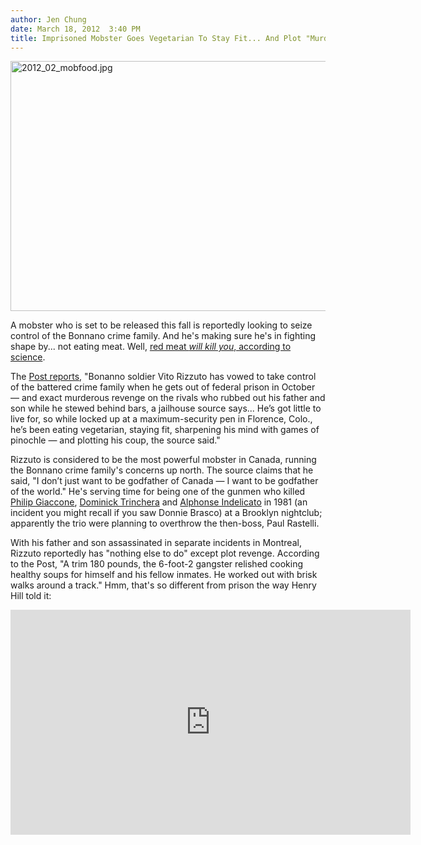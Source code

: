 ```yaml
---
author: Jen Chung
date: March 18, 2012  3:40 PM
title: Imprisoned Mobster Goes Vegetarian To Stay Fit... And Plot "Murderous Revenge"
---
```


<p><span class="mt-enclosure mt-enclosure-image" style="display: inline;"> <img alt="2012_02_mobfood.jpg" src="https://web.archive.org/web/20120517041410im_/http://gothamist.com/attachments/jen/2012_02_mobfood.jpg" width="640" height="400" class="image-none"> </span></p>

<p>A mobster who is set to be released this fall is reportedly looking to seize control of the Bonnano crime family.  And he&apos;s making sure he&apos;s in fighting shape by... not eating meat.  Well, <a href="https://web.archive.org/web/20120517041410/http://gothamist.com/2012/03/13/any_amount_of_any_type_of_red_meat.php">red meat <em>will kill you</em>, according to science</a>.</p>

<p>The <a href="https://web.archive.org/web/20120517041410/http://www.nypost.com/p/news/local/plot_to_become_top_bonanno_zFc4sWR3rbGNnURPnw0sbL#ixzz1pU85TMuT">Post reports</a>, &quot;Bonanno soldier Vito Rizzuto has vowed to take control of the battered crime family when he gets out of federal prison in October &#x2014; and exact murderous revenge on the rivals who rubbed out his father and son while he stewed behind bars, a jailhouse source says... He&#x2019;s got little to live for, so while locked up at a maximum-security pen in Florence, Colo., he&#x2019;s been eating vegetarian, staying fit, sharpening his mind with games of pinochle &#x2014; and plotting his coup, the source said.&quot;</p>

<p>Rizzuto is considered to be the most powerful mobster in Canada, running the Bonnano crime family&apos;s concerns up north.  The source claims that he said, &quot;I don&#x2019;t just want to be godfather of Canada &#x2014; I want to be godfather of the world.&quot; He&apos;s serving time for being one of the gunmen who killed  <a href="https://web.archive.org/web/20120517041410/http://en.wikipedia.org/wiki/Philip_Giaccone">Philip Giaccone</a>, <a href="https://web.archive.org/web/20120517041410/http://en.wikipedia.org/wiki/Dominick_Trinchera">Dominick Trinchera</a> and <a href="https://web.archive.org/web/20120517041410/http://en.wikipedia.org/wiki/Alphonse_Indelicato">Alphonse Indelicato</a> in 1981 (an incident you might recall if you saw Donnie Brasco) at a Brooklyn nightclub; apparently the trio were planning to overthrow the then-boss, Paul Rastelli.  </p>

<p>With his father and son assassinated in separate incidents in Montreal, Rizzuto reportedly has &quot;nothing else to do&quot; except plot revenge. According to the Post, &quot;A trim 180 pounds, the 6-foot-2 gangster relished cooking healthy soups for himself and his fellow inmates. He worked out with brisk walks around a track.&quot; Hmm, that&apos;s so different from prison the way Henry Hill told it:</p>

<p><iframe width="640" height="360" src="https://web.archive.org/web/20120517041410if_/http://www.youtube.com/embed/MQhBfRDd6GM" frameborder="0" allowfullscreen></iframe></p>